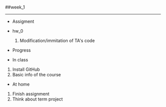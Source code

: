 ##week_1 
***
*   Assigment  
 *  hw_0 
    1. Modification/immitation of TA's code  

*   Progress  
 *  In class  
   1. Install GitHub  
   2. Basic info of the course  

 *  At home  
   1. Finish assignment  
   2. Think about term project
